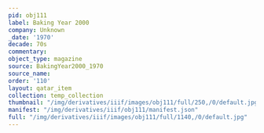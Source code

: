 ```yaml
---
pid: obj111
label: Baking Year 2000
company: Unknown
_date: '1970'
decade: 70s
commentary:
object_type: magazine
source: BakingYear2000_1970
source_name:
order: '110'
layout: qatar_item
collection: temp_collection
thumbnail: "/img/derivatives/iiif/images/obj111/full/250,/0/default.jpg"
manifest: "/img/derivatives/iiif/obj111/manifest.json"
full: "/img/derivatives/iiif/images/obj111/full/1140,/0/default.jpg"
---
```

